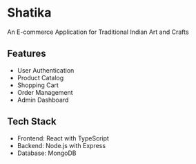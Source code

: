 # Shatika

An E-commerce Application for Traditional Indian Art and Crafts

## Features
- User Authentication
- Product Catalog
- Shopping Cart
- Order Management
- Admin Dashboard

## Tech Stack
- Frontend: React with TypeScript
- Backend: Node.js with Express
- Database: MongoDB